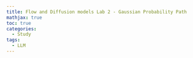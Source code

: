 ```yaml
---
title: Flow and Diffusion models Lab 2 - Gaussian Probability Path
mathjax: true
toc: true
categories:
  - Study
tags:
  - LLM
---
```


